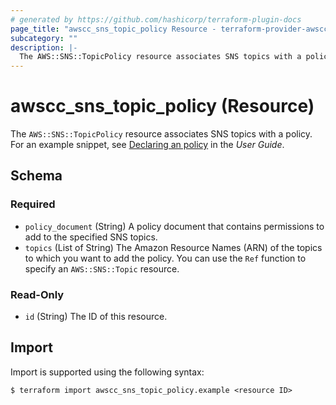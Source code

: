```yaml
---
# generated by https://github.com/hashicorp/terraform-plugin-docs
page_title: "awscc_sns_topic_policy Resource - terraform-provider-awscc"
subcategory: ""
description: |-
  The AWS::SNS::TopicPolicy resource associates SNS topics with a policy. For an example snippet, see Declaring an policy https://docs.aws.amazon.com/AWSCloudFormation/latest/UserGuide/quickref-iam.html#scenario-sns-policy in the User Guide.
---
```


# awscc_sns_topic_policy (Resource)

The ``AWS::SNS::TopicPolicy`` resource associates SNS topics with a policy. For an example snippet, see [Declaring an policy](https://docs.aws.amazon.com/AWSCloudFormation/latest/UserGuide/quickref-iam.html#scenario-sns-policy) in the *User Guide*.



<!-- schema generated by tfplugindocs -->
## Schema

### Required

- `policy_document` (String) A policy document that contains permissions to add to the specified SNS topics.
- `topics` (List of String) The Amazon Resource Names (ARN) of the topics to which you want to add the policy. You can use the ``Ref`` function to specify an ``AWS::SNS::Topic`` resource.

### Read-Only

- `id` (String) The ID of this resource.

## Import

Import is supported using the following syntax:

```shell
$ terraform import awscc_sns_topic_policy.example <resource ID>
```
